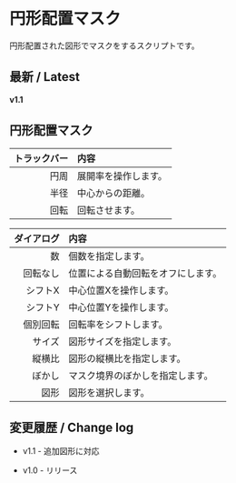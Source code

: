 # 円形配置マスク

円形配置された図形でマスクをするスクリプトです。

## 最新 / Latest

**v1.1**

## 円形配置マスク

| トラックバー | 内容 |
| -: | :- |
| 円周 | 展開率を操作します。 |
| 半径 | 中心からの距離。 |
| 回転 | 回転させます。 |

| ダイアログ | 内容 |
| -: | :- |
| 数 | 個数を指定します。 |
| 回転なし | 位置による自動回転をオフにします。 |
| シフトX | 中心位置Xを操作します。 |
| シフトY | 中心位置Yを操作します。 |
| 個別回転 | 回転率をシフトします。 |
| サイズ | 図形サイズを指定します。 |
| 縦横比 | 図形の縦横比を指定します。 |
| ぼかし | マスク境界のぼかしを指定します。 |
| 図形 | 図形を選択します。 |

## 変更履歴 / Change log

- v1.1 - 追加図形に対応

- v1.0 - リリース
